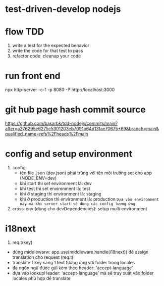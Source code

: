# test-driven-develop nodejs

# flow TDD

1. write a test for the expected behavior
2. write the code for that test to pass
3. refactor code: cleanup your code

# run front end

npx http-server -c-1 -p 8080 -P http://localhost:3000

# git hub page hash commit source

https://github.com/basarbk/tdd-nodejs/commits/main?after=a276295e6275c5301203eb7091b64d13fae70675+69&branch=main&qualified_name=refs%2Fheads%2Fmain

# config and setup environment

1. config
   - tên file .json (dev.json) phải trùng với tên môi trường set cho app (NODE_ENV=dev)
   - khi start thì set environment là: dev
   - khi test thì set environment là: test
   - khi ở staging thì environment là: staging
   - khi ở production thì environment là: production
     `Dựa vào environment này mà khi server start sẽ dùng các config tương ứng`
2. cross-env (dùng cho devDependencies): setup multi environment

# i18next

1. req.t(key)

- dùng middlewarw: app.use(middleware.handle(i18next)) để assign translation cho request (req.t)
- translate 1 key sang 1 text tương ứng với folder trong locales
- đa ngôn ngữ được gửi kèm theo header: 'accept-language'
- dựa vào lookupHeader: 'accept-language' mà sẽ truy xuất vào folder locales phù hợp để translate
